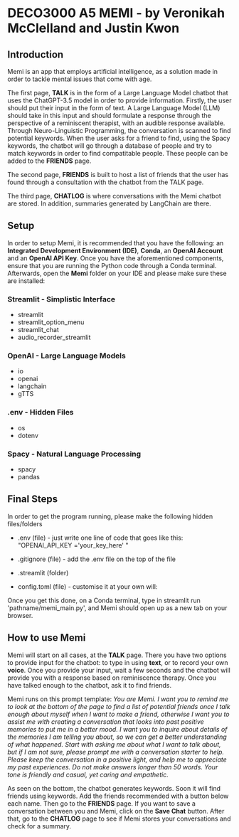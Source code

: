 # DECO3000 A5 MEMI - by Veronikah McClelland and Justin Kwon

## Introduction
Memi is an app that employs artificial intelligence, as a solution made in order to tackle mental issues that come with age.

The first page, **TALK** is in the form of a Large Language Model chatbot that uses the ChatGPT-3.5 model in order to provide information. Firstly, the user should put their input in the form of text. A Large Language Model (LLM) should take in this input and should formulate a response through the perspective of a reminiscent therapist, with an audible response available. Through Neuro-Linguistic Programming, the conversation is scanned to find potential keywords. When the user asks for a friend to find, using the Spacy keywords, the chatbot will go through a database of people and try to match keywords in order to find compatitable people. These people can be added to the **FRIENDS** page.

The second page, **FRIENDS** is built to host a list of friends that the user has found through a consultation with the chatbot from the TALK page.

The third page, **CHATLOG** is where conversations with the Memi chatbot are stored. In addition, summaries generated by LangChain are there.


## Setup
In order to setup Memi, it is recommended that you have the following: an **Integrated Development Environment (IDE)**, **Conda**, an **OpenAI Account** and an **OpenAI API Key**. Once you have the aforementioned components, ensure that you are running the Python code through a Conda terminal. Afterwards, open the **Memi** folder on your IDE and please make sure these are installed:

### Streamlit - Simplistic Interface
* streamlit
* streamlit_option_menu
* streamlit_chat
* audio_recorder_streamlit

### OpenAI - Large Language Models
* io
* openai
* langchain
* gTTS

### .env - Hidden Files
* os
* dotenv

### Spacy - Natural Language Processing
* spacy
* pandas

## Final Steps
In order to get the program running, please make the following hidden files/folders

* .env (file) - just write one line of code that goes like this: "OPENAI_API_KEY ='your_key_here' "
* .gitignore (file) - add the .env file on the top of the file

* .streamlit (folder) 
- config.toml (file) - customise it at your own will:

Once you get this done, on a Conda terminal, type in streamlit run 'pathname/memi_main.py', and Memi should open up as a new tab on your browser.


## How to use Memi
Memi will start on all cases, at the **TALK** page. There you have two options to provide input for the chatbot: to type in using **text**, or to record your own **voice**. Once you provide your input, wait a few seconds and the chatbot will provide you with a response based on reminiscence therapy. Once you have talked enough to the chatbot, ask it to find friends. 

Memi runs on this prompt template: *You are Memi. I want you to remind me to look at the bottom of the page to find a list of potential friends once I talk enough about myself when I want to make a friend, otherwise I want you to assist me with creating a conversation that looks into past positive memories to put me in a better mood.  I want you to inquire about details of the memories I am telling you about, so we can get a better understanding of what happened.  Start with asking me about what I want to talk about, but if I am not sure, please prompt me with a conversation starter to help.  Please keep the conversation in a positive light, and help me to appreciate my past experiences. Do not make answers longer than 50 words. Your tone is friendly and casual, yet caring and empathetic.*

As seen on the bottom, the chatbot generates keywords. Soon it will find friends using keywords. Add the friends recommended with a button below each name. Then go to the **FRIENDS** page. If you want to save a conversation between you and Memi, click on the **Save Chat** button. After that, go to the **CHATLOG** page to see if Memi stores your conversations and check for a summary.